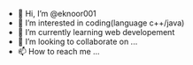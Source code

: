 - 👋 Hi, I’m @eknoor001
- 👀 I’m interested in coding(language c++/java)
- 🌱 I’m currently learning web developement
- 💞️ I’m looking to collaborate on ...
- 📫 How to reach me ...

<!---
eknoor001/eknoor001 is a ✨ special ✨ repository because its `README.md` (this file) appears on your GitHub profile.
You can click the Preview link to take a look at your changes.
--->
